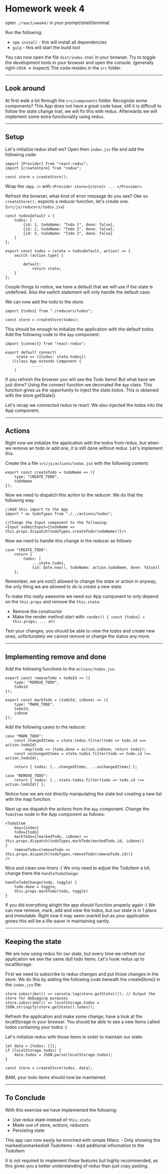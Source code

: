 # Homework week 4

open `./react/week4/` in your prompt/shell/terminal.

Run the following: 
 - `npm install` - this will install all dependencies
 - `gulp` - this will start the build tool

You can now open the file `dist/index.html` in your browser.
Try to toggle the development tools in your browser and open the console. (generally right-click -> inspect)
The code resides in the `src` folder.

---

## Look around

At first walk a bit through the `src/components` folder. Recognize some components?
This App does not have a great code base, still it is difficult to follow the state change trail, we will fix this with redux.
Afterwards we will implement some extra functionality using redux.


---

## Setup

Let's initialize redux shall we?
Open then `index.jsx` file and add the following code:
```
import {Provider} from "react-redux";
import {createStore} from "redux";

const store = createStore();
```
Wrap the `<App />` with `<Provider store={store}> ... </Provider>`.

Refresh the browser, what kind of error message do you see?
Oke so `createStore();` expects a reducer function, let's create one. (`src/js/reducers/todos.jsx`)
```
const todosDefault = {
    todos: [
        {id: 1, todoName: "Todo 1", done: false},
        {id: 2, todoName: "Todo 2", done: false},
        {id: 3, todoName: "Todo 3", done: false}
    ]
};

export const todos = (state = todosDefault, action) => {
    switch (action.type) {

        default:
            return state;
    }
};
```
Couple things to notice, we have a default that we will use if the state is undefined.
Also the switch statement will only handle the default case.

We can now add the todo to the store:
```
import {todos} from "./reducers/todos";

const store = createStore(todos);
```

This should be enough to initialize the application with the default todos.
Add the following code to the `App` component:
```
import {connect} from "react-redux";
 
export default connect(
     state => ({todos: state.todos})
   )(class App extends Component {
            .....
    )
```
If you refresh the browser you will see the Todo items!
But what have we just done? Using the connect function we decorated the `App` class. 
This function gives us the opportunity to inject the state.todos.
This is obtained with the store.getState().

Let's recap we connected redux to react. We also injected the todos into the App component.


---

## Actions

Right now we initialize the application with the todos from redux, but when we remove an todo or add one, it is still done without redux.
Let's implement this.

Create the a file `src/js/actions/todos.jsx` with the following content:
```
export const createTodo = todoName => ({
    type: "CREATE_TODO",
    todoName
});
```

Now we need to dispatch this action to the reducer. We do that the following way:
```
//Add this import to the App
import * as todoTypes from "./../actions/todos";

//Change the Input component to the following:
<Input submitInput={todoName => this.props.dispatch(todoTypes.createTodo(todoName))}/>
```

Now we need to handle this change in the reducer as follows: 
```
case "CREATE_TODO":
    return {
        todos: [
            ...state.todos, 
            {id: Date.now(), todoName: action.todoName, done: false}]
    };
```
Remember, we are not(!) allowed to change the state or action in anyway, the only thing we are allowed to do is create a new state.

To make this really awesome we need our App component to only depend on the `this.props` and remove the `this.state`:
- Remove the constructor
- Make the render method start with: `render() { const {todos} = this.props; ... etc`

Test your changes, you should be able to view the todos and create new ones, unfortunately we cannot remove or change the status any more.


---

## Implementing remove and done

Add the following functions to the `actions/todos.jsx`.
```
export const removeTodo = todoId => ({
    type: "REMOVE_TODO",
    todoId
});

export const markTodo = (todoId, isDone) => ({
    type: "MARK_TODO",
    todoId,
    isDone
});

```

Add the following cases to the reducer:
```
case "MARK_TODO":
    const changedItems = state.todos.filter(todo => todo.id === action.todoId)
        .map(todo => {todo.done = action.isDone; return todo});
    const unchangedItems = state.todos.filter(todo => todo.id !== action.todoId);

    return { todos: [...changedItems, ...unchangedItems] };

case "REMOVE_TODO":
    return { todos: [...state.todos.filter(todo => todo.id !== action.todoId)] };
```
Notice how we are not directly manipulating the state but creating a new list with the map function.

Next up we dispatch the actions from the `App` component.
Change the `TodoItem` node in the App component as follows:
```
<TodoItem
    key={index}
    todo={todo}
    markTodo={(markedTodo, isDone) => this.props.dispatch(todoTypes.markTodo(markedTodo.id, isDone))                                    }
    removeTodo={removeTodo => this.props.dispatch(todoTypes.removeTodo(removeTodo.id))}
/>
```
Nice and clean one-liners :)
We only need to adjust the TodoItem a bit, change there the `handleTodoChange`: 
```
handleTodoChange(todo, toggle) {
    todo.done = toggle;
    this.props.markTodo(todo, toggle)
}
```

If you did everything alright the app should function properly again :)
We can now remove, mark, add and view the todos, but our state is in 1 place and immutable.
Right now it may seem overkill but as your application grows this will be a life-saver in maintaining sanity.


---
## Keeping the state

We are now using redux for our state, but every time we refresh our application we see the same dull todo items.
Let's hook redux up to localStorage.

First we need to subscribe to redux changes and put those changes in the store.
We do this by adding the following code beneath the createStore() in the `index.jsx` file.
```
store.subscribe(() => console.log(store.getState())); // Output the store for debugging purposes
store.subscribe(() => localStorage.todos = JSON.stringify(store.getState().todos));
```
Refresh the application and make some change, have a look at the localStorage in your browser. 
You should be able to see a new items called todos containing your todos :) 

Let's initialize redux with those items in order to maintain our state:
```
let data = {todos: []};
if (localStorage.todos) {
    data.todos = JSON.parse(localStorage.todos);
}

const store = createStore(todos, data);
```

BAM, your todo items should now be maintained.


---

## To Conclude

With this exercise we have implemented the following:
 - Use redux state instead of `this.state`
 - Made use of store, actions, reducers
 - Persisting state
 
This app can now easily be enriched with simple filters:
    - Only showing the marked/unmarked/all TodoItems
    - Add additional information to the TodoItem
    
It is not required to implement these features but highly recommended, as this gives you a better understanding of redux than just copy pasting.
